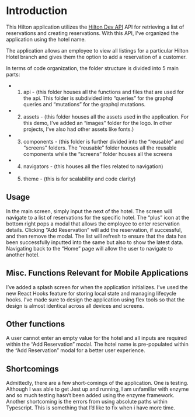 # Introduction
This Hilton application utilizes the [Hilton Dev API](https://us1.prisma.sh/public-luckox-377/reservation-graphql-backend/dev) API for retrieving a list of reservations and creating reservations.  With this API, I've organized the application using the hotel name.

The application allows an employee to view all listings for a particular Hilton Hotel branch and gives them the option to add a reservation of a customer.

In terms of code organization, the folder structure is divided into 5 main parts:
* 1. api - (this folder houses all the functions and files that are used for the api.  This folder is subdivided into “queries” for the graphql queries and “mutations” for the graphql mutations.
* 2. assets - (this folder houses all the assets used in the application.  For this demo, I’ve added an “images” folder for the logo.  In other projects, I’ve also had other assets like fonts.)
* 3. components - (this folder is further divided into the “reusable” and “screens” folders.  The “reusable” folder houses all the reusable components while the “screens” folder houses all the screens
* 4. navigators - (this houses all the files related to navigation)
* 5. theme - (this is for scalability and code clarity)


## Usage
In the main screen, simply input the next of the hotel.  The screen will navigate to a list of reservations for the specific hotel.  The “plus” icon at the bottom right pops a modal that allows the employee to enter reservation details.  Clicking “Add Reservation” will add the reservation, if successful, and then remove the modal.  The list will refresh to ensure that the data has been successfully inputted into the same but also to show the latest data.  Navigating back to the “Home” page will allow the user to navigate to another hotel.

## Misc. Functions Relevant for Mobile Applications
I’ve added a splash screen for when the application initializes.
I’ve used the new React Hooks feature for storing local state and managing lifecycle hooks.
I’ve made sure to design the application using flex tools so that the design is almost identical across all devices and screens.

## Other functions
A user cannot enter an empty value for the hotel and all inputs are required within the “Add Reservation” modal.
The hotel name is pre-populated within the “Add Reservation” modal for a better user experience.


## Shortcomings
Admittedly, there are a few short-comings of the application.   One is testing.  Although I was able to get Jest up and running, I am unfamiliar with enzyme and so much testing hasn’t been added using the enzyme framework. Another shortcoming is the errors from using absolute paths within Typescript.  This is something that I’d like to fix when i have more time.